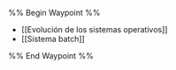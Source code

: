 %% Begin Waypoint %%
- [[Evolución de los sistemas operativos]]
- [[Sistema batch]]

%% End Waypoint %%